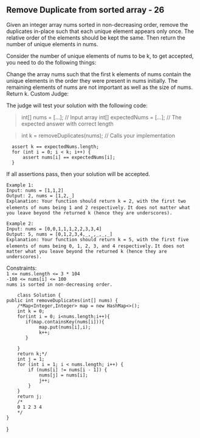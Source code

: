 ## Remove Duplicate from sorted array - 26

Given an integer array nums sorted in non-decreasing order, remove the duplicates in-place such that each unique element appears only once. The relative order of the elements should be kept the same. Then return the number of unique elements in nums.

Consider the number of unique elements of nums to be k, to get accepted, you need to do the following things:

Change the array nums such that the first k elements of nums contain the unique elements in the order they were present in nums initially. The remaining elements of nums are not important as well as the size of nums.
Return k.
Custom Judge:

The judge will test your solution with the following code:

>int[] nums = [...]; // Input array
>int[] expectedNums = [...]; // The expected answer with correct length

>int k = removeDuplicates(nums); // Calls your implementation

      assert k == expectedNums.length;
      for (int i = 0; i < k; i++) {
          assert nums[i] == expectedNums[i];
      }
If all assertions pass, then your solution will be accepted.

 

`Example 1:`</br>
`Input: nums = [1,1,2]`</br>
`Output: 2, nums = [1,2,_]`</br>
`Explanation: Your function should return k = 2, with the first two elements of nums being 1 and 2 respectively.`
`It does not matter what you leave beyond the returned k (hence they are underscores).`

`Example 2:`</br>
`Input: nums = [0,0,1,1,1,2,2,3,3,4]`</br>
`Output: 5, nums = [0,1,2,3,4,_,_,_,_,_]`</br>
`Explanation: Your function should return k = 5, with the first five elements of nums being 0, 1, 2, 3, and 4 respectively.`
`It does not matter what you leave beyond the returned k (hence they are underscores).`
 

Constraints:</br>
`1 <= nums.length <= 3 * 104`</br>
`-100 <= nums[i] <= 100`</br>
`nums is sorted in non-decreasing order.`</br>

        class Solution {
    public int removeDuplicates(int[] nums) {
        /*Map<Integer,Integer> map = new HashMap<>();
        int k = 0;
        for(int i = 0; i<nums.length;i++){
           if(map.containsKey(nums[i])){
                map.put(nums[i],i);
                k++;
           }
          
        }
        return k;*/
        int j = 1;
        for (int i = 1; i < nums.length; i++) {
            if (nums[i] != nums[i - 1]) {
                nums[j] = nums[i];
                j++;
            }
        }
        return j;
        /*
        0 1 2 3 4
        */
    }
}
